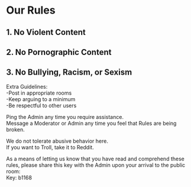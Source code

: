 # Our Rules  
## 1. No Violent Content  
## 2. No Pornographic Content  
## 3. No Bullying, Racism, or Sexism  

Extra Guidelines:  
-Post in appropriate rooms  
-Keep arguing to a minimum  
-Be respectful to other users  

Ping the Admin any time you require assistance.  
Message a Moderator or Admin any time you feel that Rules are being broken.   

We do not tolerate abusive behavior here.  
If you want to Troll, take it to Reddit.


As a means of letting us know that you have read and comprehend these rules, please share this key with the Admin upon your arrival to the public room:  
Key: b1168
